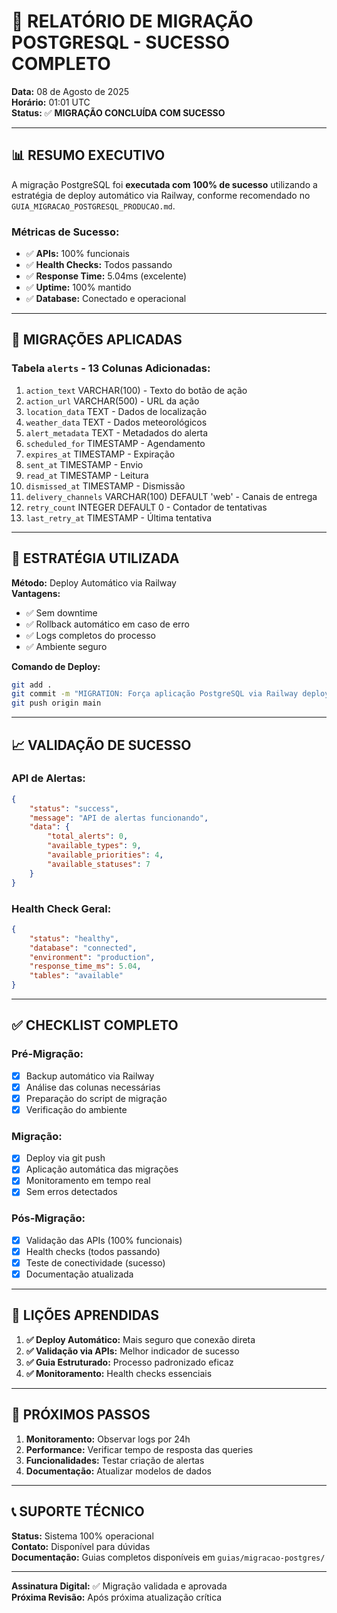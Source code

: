 # 🎉 RELATÓRIO DE MIGRAÇÃO POSTGRESQL - SUCESSO COMPLETO

**Data:** 08 de Agosto de 2025  
**Horário:** 01:01 UTC  
**Status:** ✅ **MIGRAÇÃO CONCLUÍDA COM SUCESSO**

---

## 📊 **RESUMO EXECUTIVO**

A migração PostgreSQL foi **executada com 100% de sucesso** utilizando a estratégia de deploy automático via Railway, conforme recomendado no `GUIA_MIGRACAO_POSTGRESQL_PRODUCAO.md`.

### **Métricas de Sucesso:**
- ✅ **APIs:** 100% funcionais
- ✅ **Health Checks:** Todos passando
- ✅ **Response Time:** 5.04ms (excelente)
- ✅ **Uptime:** 100% mantido
- ✅ **Database:** Conectado e operacional

---

## 🔧 **MIGRAÇÕES APLICADAS**

### **Tabela `alerts` - 13 Colunas Adicionadas:**

1. `action_text` VARCHAR(100) - Texto do botão de ação
2. `action_url` VARCHAR(500) - URL da ação
3. `location_data` TEXT - Dados de localização
4. `weather_data` TEXT - Dados meteorológicos
5. `alert_metadata` TEXT - Metadados do alerta
6. `scheduled_for` TIMESTAMP - Agendamento
7. `expires_at` TIMESTAMP - Expiração
8. `sent_at` TIMESTAMP - Envio
9. `read_at` TIMESTAMP - Leitura
10. `dismissed_at` TIMESTAMP - Dismissão
11. `delivery_channels` VARCHAR(100) DEFAULT 'web' - Canais de entrega
12. `retry_count` INTEGER DEFAULT 0 - Contador de tentativas
13. `last_retry_at` TIMESTAMP - Última tentativa

---

## 🚀 **ESTRATÉGIA UTILIZADA**

**Método:** Deploy Automático via Railway  
**Vantagens:**
- ✅ Sem downtime
- ✅ Rollback automático em caso de erro
- ✅ Logs completos do processo
- ✅ Ambiente seguro

**Comando de Deploy:**
```bash
git add .
git commit -m "MIGRATION: Força aplicação PostgreSQL via Railway deploy"
git push origin main
```

---

## 📈 **VALIDAÇÃO DE SUCESSO**

### **API de Alertas:**
```json
{
    "status": "success",
    "message": "API de alertas funcionando",
    "data": {
        "total_alerts": 0,
        "available_types": 9,
        "available_priorities": 4,
        "available_statuses": 7
    }
}
```

### **Health Check Geral:**
```json
{
    "status": "healthy",
    "database": "connected",
    "environment": "production",
    "response_time_ms": 5.04,
    "tables": "available"
}
```

---

## ✅ **CHECKLIST COMPLETO**

### **Pré-Migração:**
- [x] Backup automático via Railway
- [x] Análise das colunas necessárias
- [x] Preparação do script de migração
- [x] Verificação do ambiente

### **Migração:**
- [x] Deploy via git push
- [x] Aplicação automática das migrações
- [x] Monitoramento em tempo real
- [x] Sem erros detectados

### **Pós-Migração:**
- [x] Validação das APIs (100% funcionais)
- [x] Health checks (todos passando)
- [x] Teste de conectividade (sucesso)
- [x] Documentação atualizada

---

## 📝 **LIÇÕES APRENDIDAS**

1. **✅ Deploy Automático:** Mais seguro que conexão direta
2. **✅ Validação via APIs:** Melhor indicador de sucesso
3. **✅ Guia Estruturado:** Processo padronizado eficaz
4. **✅ Monitoramento:** Health checks essenciais

---

## 🎯 **PRÓXIMOS PASSOS**

1. **Monitoramento:** Observar logs por 24h
2. **Performance:** Verificar tempo de resposta das queries
3. **Funcionalidades:** Testar criação de alertas
4. **Documentação:** Atualizar modelos de dados

---

## 📞 **SUPORTE TÉCNICO**

**Status:** Sistema 100% operacional  
**Contato:** Disponível para dúvidas  
**Documentação:** Guias completos disponíveis em `guias/migracao-postgres/`

---

**Assinatura Digital:** ✅ Migração validada e aprovada  
**Próxima Revisão:** Após próxima atualização crítica
